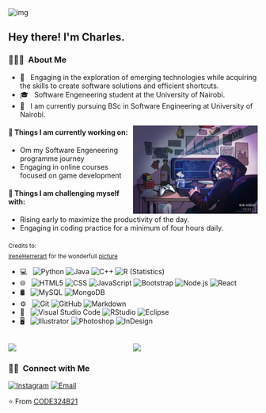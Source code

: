 <img align="centre" alt="img" src="https://user-images.githubusercontent.com/48678280/88862734-4903af80-d201-11ea-968b-9c939d88a37c.gif" width="10%" height="10%" />
<h2> Hey there! I'm Charles.</h2>

<h3> 👨🏻‍💻 &nbsp;About Me </h3>

- 🤔 &nbsp; Engaging in the exploration of emerging technologies while acquiring the skills to create software solutions and efficient shortcuts.
- 🎓 &nbsp; Software Engeneering student at the University of Nairobi.
- 🌱 &nbsp; I am currently pursuing BSc in Software Engineering at University of Nairobi.
<img align="right" alt="img" src="https://github.com/FernandoRoldan93/FernandoRoldan93/blob/master/cover_image.jpg" width="50%" height="auto"/>

#### 🌱 Things I am currently working on: 
- Om my Software Engeneering programme journey
- Engaging in online courses focused on game development 

#### :muscle: Things I am challenging myself with:
- Rising early to maximize the productivity of the day.
- Engaging in coding practice for a minimum of four hours daily.

<sub>Credits to: <br/>[IreneHerrerart](https://www.artstation.com/ireneherrera) for the wonderfull [picture](https://user-images.githubusercontent.com/48678280/88862734-4903af80-d201-11ea-968b-9c939d88a37c.gif)</sub>

- 💻 &nbsp;
  ![Python](https://img.shields.io/badge/-Python-333333?style=flat&logo=python)
  ![Java](https://img.shields.io/badge/-Java-333333?style=flat&logo=Java&logoColor=007396)
  ![C++](https://img.shields.io/badge/-C++-333333?style=flat&logo=C%2B%2B&logoColor=00599C)
  ![R (Statistics)](https://img.shields.io/badge/-R-333333?style=flat&logo=R&logoColor=276DC3)
- 🌐 &nbsp;
  ![HTML5](https://img.shields.io/badge/-HTML5-333333?style=flat&logo=HTML5)
  ![CSS](https://img.shields.io/badge/-CSS-333333?style=flat&logo=CSS3&logoColor=1572B6)
  ![JavaScript](https://img.shields.io/badge/-JavaScript-333333?style=flat&logo=javascript)
  ![Bootstrap](https://img.shields.io/badge/-Bootstrap-333333?style=flat&logo=bootstrap&logoColor=563D7C)
  ![Node.js](https://img.shields.io/badge/-Node.js-333333?style=flat&logo=node.js)
  ![React](https://img.shields.io/badge/-React-333333?style=flat&logo=react)
- 🛢 &nbsp;
  ![MySQL](https://img.shields.io/badge/-MySQL-333333?style=flat&logo=mysql)
  ![MongoDB](https://img.shields.io/badge/-MongoDB-333333?style=flat&logo=mongodb)
- ⚙️ &nbsp;
  ![Git](https://img.shields.io/badge/-Git-333333?style=flat&logo=git)
  ![GitHub](https://img.shields.io/badge/-GitHub-333333?style=flat&logo=github)
  ![Markdown](https://img.shields.io/badge/-Markdown-333333?style=flat&logo=markdown)
- 🔧 &nbsp;
  ![Visual Studio Code](https://img.shields.io/badge/-Visual%20Studio%20Code-333333?style=flat&logo=visual-studio-code&logoColor=007ACC)
  ![RStudio](https://img.shields.io/badge/-RStudio-333333?style=flat&logo=rstudio)
  ![Eclipse](https://img.shields.io/badge/-Eclipse-333333?style=flat&logo=eclipse-ide&logoColor=2C2255)
- 🖥 &nbsp;
  ![Illustrator](https://img.shields.io/badge/-Illustrator-333333?style=flat&logo=adobe-illustrator)
  ![Photoshop](https://img.shields.io/badge/-Photoshop-333333?style=flat&logo=adobe-photoshop)
  ![InDesign](https://img.shields.io/badge/-InDesign-333333?style=flat&logo=adobe-indesign)

<br/>
<a href="https://github.com/CODE324B21">
  <img width="50%" align="right" src="https://github-readme-stats.vercel.app/api?username=CODE324B21&theme=buefy&show_icons=true" />
	<img width="50%" align="right" src="https://github-readme-stats.vercel.app/api/top-langs/?username=CODE324B21&theme=buefy&layout=compact" />
</a>
<br/>

<h3> 🤝🏻 &nbsp;Connect with Me </h3>

<p align="left">
  <a href="https://www.instagram.com/_lyrical_ke/"><img alt="Instagram" src="https://img.shields.io/badge/Instagram-blue?style=flat-square&logo=instagram"></a>
  <a href="mailto:karanjacharles383@gmail.com"><img alt="Email" src="https://img.shields.io/badge/Email-karanjacharles383@gmail.com-blue?style=flat-square&logo=gmail"></a>
</p>

⭐️ From [CODE324B21](https://github.com/CODE324B21)

